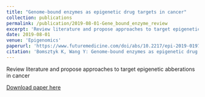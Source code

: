 ```yaml
---
title: "Genome-bound enzymes as epigenetic drug targets in cancer"
collection: publications
permalink: /publication/2019-08-01-Gene_bound_enzyme_review
excerpt: 'Review literature and propose approaches to target epigenetic abberations in cancer'
date: 2019-08-01
venue: 'Epigenomics'
paperurl: 'https://www.futuremedicine.com/doi/abs/10.2217/epi-2019-0197'
citation: 'Bomsztyk K, Wang Y: Genome-bound enzymes as epigenetic drug targets in cancer. Epigenomics. 11:1463-1467, 2019'
---
```

Review literature and propose approaches to target epigenetic abberations in cancer

[Download paper here](https://www.futuremedicine.com/doi/abs/10.2217/epi-2019-0197)
